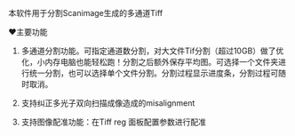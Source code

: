 
本软件用于分割Scanimage生成的多通道Tiff

❤主要功能
1. 多通道分割功能。可指定通道数分割，对大文件Tif分割（超过10GB）做了优化，小内存电脑也能轻松跑！分割之后额外保存平均图。可选择一个文件夹进行统一分割，也可以选择单个文件分割。分割过程显示进度条，分割过程可随时取消。
   
2. 支持纠正多光子双向扫描成像造成的misalignment
   
3. 支持图像配准功能：在Tiff reg 面板配置参数进行配准
